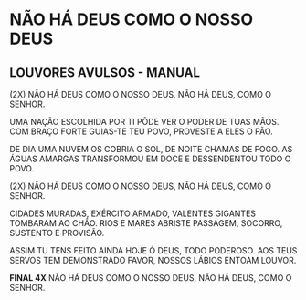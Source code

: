 # NÃO HÁ DEUS COMO O NOSSO DEUS

## LOUVORES AVULSOS - MANUAL

(2X)
NÃO HÁ DEUS COMO O NOSSO DEUS,
NÃO HÁ DEUS, COMO O SENHOR.

UMA NAÇÃO ESCOLHIDA POR TI
PÔDE VER O PODER DE TUAS MÃOS.
COM BRAÇO FORTE GUIAS-TE TEU POVO,
PROVESTE A ELES O PÃO.

DE DIA UMA NUVEM OS COBRIA O SOL,
DE NOITE CHAMAS DE FOGO.
AS ÁGUAS AMARGAS TRANSFORMOU EM DOCE
E DESSENDENTOU TODO O POVO.

(2X)
NÃO HÁ DEUS COMO O NOSSO DEUS,
NÃO HÁ DEUS, COMO O SENHOR.

CIDADES MURADAS, EXÉRCITO ARMADO,
VALENTES GIGANTES TOMBARAM AO CHÃO.
RIOS E MARES ABRISTE PASSAGEM,
SOCORRO, SUSTENTO E PROVISÃO.

ASSIM TU TENS FEITO AINDA HOJE
Ó DEUS, TODO PODEROSO.
AOS TEUS SERVOS TEM DEMONSTRADO FAVOR,
NOSSOS LÁBIOS ENTOAM LOUVOR.

**FINAL 4X**
NÃO HÁ DEUS COMO O NOSSO DEUS,
NÃO HÁ DEUS, COMO O SENHOR.
